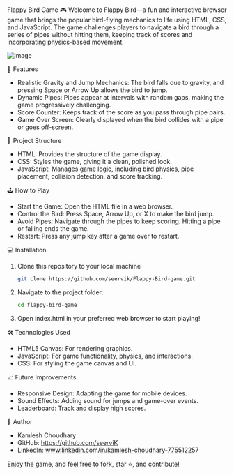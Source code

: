 Flappy Bird Game 🎮
Welcome to Flappy Bird—a fun and interactive browser game that brings the popular bird-flying mechanics to life using HTML, CSS, and JavaScript. The game challenges players to navigate a bird through a series of pipes without hitting them, keeping track of scores and incorporating physics-based movement.

![image](https://github.com/user-attachments/assets/bc1d94d0-74a1-4006-a8fc-3a40eadf19a7)

🎯 Features
 - Realistic Gravity and Jump Mechanics: The bird falls due to gravity, and pressing Space or Arrow Up allows the bird to jump.
 - Dynamic Pipes: Pipes appear at intervals with random gaps, making the game progressively challenging.
 - Score Counter: Keeps track of the score as you pass through pipe pairs.
 - Game Over Screen: Clearly displayed when the bird collides with a pipe or goes off-screen.

📁 Project Structure
 - HTML: Provides the structure of the game display.
 - CSS: Styles the game, giving it a clean, polished look.
 - JavaScript: Manages game logic, including bird physics, pipe placement, collision detection, and score tracking.

🕹️ How to Play
 - Start the Game: Open the HTML file in a web browser.
 - Control the Bird: Press Space, Arrow Up, or X to make the bird jump.
 - Avoid Pipes: Navigate through the pipes to keep scoring. Hitting a pipe or falling ends the game.
 - Restart: Press any jump key after a game over to restart.

💻 Installation
 1. Clone this repository to your local machine
    ```bash
    git clone https://github.com/seervik/Flappy-Bird-game.git
 2. Navigate to the project folder:
    ```bash
    cd flappy-bird-game
 3. Open index.html in your preferred web browser to start playing!


🛠️ Technologies Used
 - HTML5 Canvas: For rendering graphics.
 - JavaScript: For game functionality, physics, and interactions.
 - CSS: For styling the game canvas and UI.

📈 Future Improvements
 - Responsive Design: Adapting the game for mobile devices.
 - Sound Effects: Adding sound for jumps and game-over events.
 - Leaderboard: Track and display high scores.

👤 Author
 - Kamlesh Choudhary
 - GitHub: https://github.com/seerviK
 - LinkedIn: www.linkedin.com/in/kamlesh-choudhary-775512257
   
Enjoy the game, and feel free to fork, star ⭐, and contribute!
